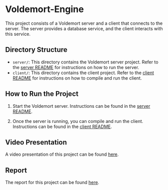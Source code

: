 # Voldemort-Engine

This project consists of a Voldemort server and a client that connects to the server. The server provides a database service, and the client interacts with this service.

## Directory Structure

- `server/`: This directory contains the Voldemort server project. Refer to the [server README](./server/voldemort-release-1.10.25-cutoff/README.md) for instructions on how to run the server.
- `client/`: This directory contains the client project. Refer to the [client README](./client/README.md) for instructions on how to compile and run the client.

## How to Run the Project

1. Start the Voldemort server. Instructions can be found in the [server README](./server/voldemort-release-1.10.25-cutoff/README.md).

2. Once the server is running, you can compile and run the client. Instructions can be found in the [client README](./client/README.md).

## Video Presentation

A video presentation of this project can be found [here](https://youtu.be/oeOEX8A0tb4).

## Report

The report for this project can be found [here](./2mcd_conversionMCD_Generation_Objets__ZANAGLIA_MOVSESSIAN_SCORDO_GUIBLIN.pdf).
